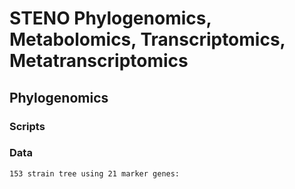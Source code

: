# STENO Phylogenomics, Metabolomics, Transcriptomics, Metatranscriptomics
## Phylogenomics
### Scripts
### Data

	153 strain tree using 21 marker genes: 
